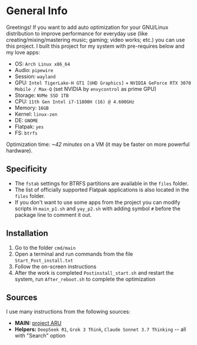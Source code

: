 # General Info

Greetings! If you want to add auto optimization for your GNU/Linux distribution to improve performance for everyday use (like creating/mixing/mastering music; gaming; video works; etc.) you can use this project. I built this project for my system with pre-requires below and my love apps:

- OS: `Arch Linux x86_64`
- Audio: `pipewire`
- Session: `wayland`
- GPU: `Intel TigerLake-H GT1 [UHD Graphics]` + `NVIDIA GeForce RTX 3070 Mobile / Max-Q` (set NVIDIA by `envycontrol` as prime GPU)
- Storage: `NVMe SSD 1TB`
- CPU: `11th Gen Intel i7-11800H (16) @ 4.600GHz`
- Memory: `16GB`
- Kernel: `linux-zen`
- DE: `GNOME`
- Flatpak: `yes`
- FS: `btrfs`

Optimization time: *~42 minutes* on a VM (it may be faster on more powerful hardware).

## Specificity

- The `fstab` settings for BTRFS partitions are available in the `files` folder.
- The list of officially supported Flatpak applications is also located in the `files` folder.
- If you don't want to use some apps from the project you can modify scripts in `main_p1.sh` and `yay_p2.sh` with adding symbol `#` before the package line to comment it out.

## Installation

1. Go to the folder `cmd/main`
2. Open a terminal and run commands from the file `Start_Post_install.txt`
3. Follow the on-screen instructions
4. After the work is completed `Postinstall_start.sh` and restart the system, run `After_reboot.sh` to complete the optimization

## Sources

I use many instructions from the following sources:

- **MAIN:** [project ARU](https://ventureo.codeberg.page/)
- **Helpers:** `DeepSeek R1`, `Grok 3 Think`, `Claude Sonnet 3.7 Thinking` -- all with "Search" option
